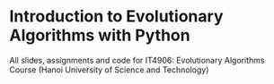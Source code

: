 # Introduction to Evolutionary Algorithms with Python

All slides, assignments and code for IT4906: Evolutionary Algorithms Course (Hanoi University of Science and Technology)